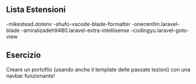 ## Lista Estensioni

-mikestead.dotenv
-shufo-vscode-blade-formatter
-onecentlin.laravel-blade
-amiralizadeh9480.laravel-extra-intellisense
-codingyu.laravel-goto-view

## Esercizio
Creare un portoflio (usando anche il template delle passate lezioni) con una navbar funzionante!